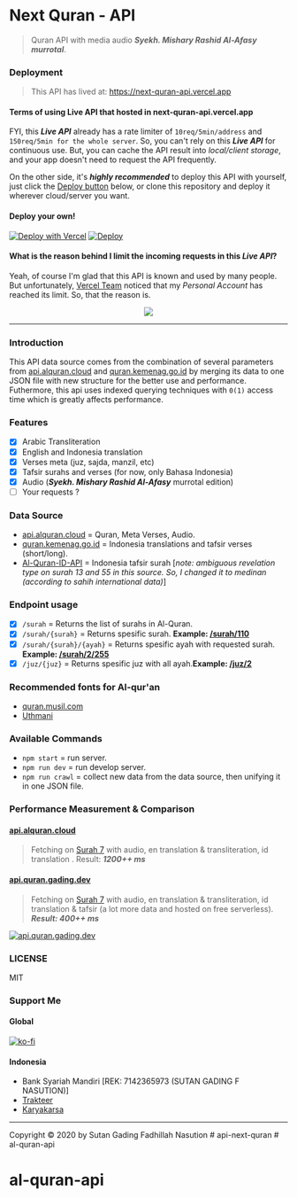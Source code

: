 # Next Quran - API

> Quran API with media audio **_Syekh. Mishary Rashid Al-Afasy murrotal_**.

### Deployment

> This API has lived at: https://next-quran-api.vercel.app

#### Terms of using Live API that hosted in next-quran-api.vercel.app

FYI, this **_Live API_** already has a rate limiter of `10req/5min/address` and `150req/5min for the whole server`. So, you can't rely on this **_Live API_** for continuous use. But, you can cache the API result into _local/client storage_, and your app doesn't need to request the API frequently.

On the other side, it's **_highly recommended_** to deploy this API with yourself, just click the [Deploy button](#deploy-your-own) below, or clone this repository and deploy it wherever cloud/server you want.

#### Deploy your own!

[![Deploy with Vercel](https://vercel.com/button)](https://vercel.com/new/git/external?repository-url=https%3A%2F%2Fgithub.com%2Fsutanlab%2Fquran-api)
[![Deploy](https://www.herokucdn.com/deploy/button.svg)](https://heroku.com/deploy?template=https://github.com/afrizaloky/quran-api/tree/heroku-deploy)

#### What is the reason behind I limit the incoming requests in this _Live API_?

Yeah, of course I'm glad that this API is known and used by many people. But unfortunately, [Vercel Team](https://vercel.com) noticed that my _Personal Account_ has reached its limit. So, that the reason is.

<div align="center">
  <img src="https://user-images.githubusercontent.com/38345393/172392200-a5297480-ff57-4300-8360-95e3cc7d271d.png" />
</div>

---

### Introduction

This API data source comes from the combination of several parameters from [api.alquran.cloud](https://api.alquran.cloud) and [quran.kemenag.go.id](https://quran.kemenag.go.id) by merging its data to one JSON file with new structure for the better use and performance. Futhermore, this api uses indexed querying techniques with `0(1)` access time which is greatly affects performance.

### Features

-  [x] Arabic Transliteration
-  [x] English and Indonesia translation
-  [x] Verses meta (juz, sajda, manzil, etc)
-  [x] Tafsir surahs and verses (for now, only Bahasa Indonesia)
-  [x] Audio (**_Syekh. Mishary Rashid Al-Afasy_** murrotal edition)
-  [ ] Your requests ?

### Data Source

-  [api.alquran.cloud](https://api.alquran.cloud) = Quran, Meta Verses, Audio.
-  [quran.kemenag.go.id](https://quran.kemenag.go.id) = Indonesia translations and tafsir verses (short/long).
-  [Al-Quran-ID-API](https://github.com/bachors/Al-Quran-ID-API) = Indonesia tafsir surah [*note: ambiguous revelation type on surah 13 and 55 in this source. So, I changed it to medinan (according to sahih international data)*]

### Endpoint usage

-  [x] `/surah` = Returns the list of surahs in Al-Quran.
-  [x] `/surah/{surah}` = Returns spesific surah. **Example: [/surah/110](next-quran-api.vercel.app/surah/110)**
-  [x] `/surah/{surah}/{ayah}` = Returns spesific ayah with requested surah. **Example: [/surah/2/255](next-quran-api.vercel.app/surah/2/255)**
-  [x] `/juz/{juz}` = Returns spesific juz with all ayah.**Example: [/juz/2](next-quran-api.vercel.app/juz/2)**

### Recommended fonts for Al-qur'an

-  [quran.musil.com](http://quran.mursil.com/Web-Print-Publishing-Quran-Text-Graphics-Fonts-and-Downloads/fonts-optimized-for-quran)
-  [Uthmani](https://groups.google.com/forum/#!topic/colteachers/Y6iKganK0tQ)

### Available Commands

-  `npm start` = run server.
-  `npm run dev` = run develop server.
-  `npm run crawl` = collect new data from the data source, then unifying it in one JSON file.

### Performance Measurement & Comparison

#### [api.alquran.cloud](https://api.alquran.cloud)

> Fetching on [Surah 7](https://api.alquran.cloud/surah/7/editions/quran-simple-enhanced,ar.alafasy,en.transliteration,en.sahih,id.indonesian) with audio, en translation & transliteration, id translation . Result: **_1200++ ms_**

#### [api.quran.gading.dev](next-quran-api.vercel.app)

> Fetching on [Surah 7](next-quran-api.vercel.app/surah/7) with audio, en translation & transliteration, id translation & tafsir (a lot more data and hosted on free serverless). **_Result: 400++ ms_**

[![api.quran.gading.dev](https://raw.githubusercontent.com/sutanlab/quran-api/master/screenshots/api.quran.sutanlab.id.jpeg)](https://raw.githubusercontent.com/sutanlab/quran-api/master/screenshots/api.quran.sutanlab.id.jpeg)

### LICENSE

MIT

### Support Me

#### Global

[![ko-fi](https://www.ko-fi.com/img/githubbutton_sm.svg)](https://ko-fi.com/B0B71P7PB)

#### Indonesia

-  Bank Syariah Mandiri [REK: 7142365973 (SUTAN GADING F NASUTION)]
-  [Trakteer](https://trakteer.id/sutanlab)
-  [Karyakarsa](https://karyakarsa.com/sutanlab)

---

Copyright © 2020 by Sutan Gading Fadhillah Nasution
#   a p i - n e x t - q u r a n  
 # al-quran-api
# al-quran-api
